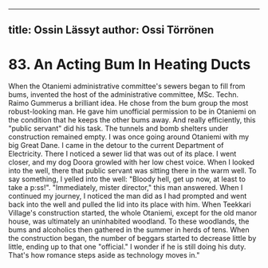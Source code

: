 
---
title: Ossin Lässyt
author: Ossi Törrönen
---

    
# 83. An Acting Bum In Heating Ducts

When the Otaniemi administrative committee's sewers began to fill from bums, invented the host of the administrative committee, MSc. Techn. Raimo Gummerus a brilliant idea. He chose from the bum group the most robust-looking man. He gave him unofficial permission to be in Otaniemi on the condition that he keeps the other bums away. And really efficiently, this "public servant" did his task. The tunnels and bomb shelters under construction remained empty. I was once going around Otaniemi with my big Great Dane. I came in the detour to the current Department of Electricity. There I noticed a sewer lid that was out of its place. I went closer, and my dog Doora growled with her low chest voice. When I looked into the well, there that public servant was sitting there in the warm well. To say something, I yelled into the well: "Bloody hell, get up now, at least to take a p:ss!". "Immediately, mister director," this man answered. When I continued my journey, I noticed the man did as I had prompted and went back into the well and pulled the lid into its place with him. When Teekkari Village's construction started, the whole Otaniemi, except for the old manor house, was ultimately an uninhabited woodland. To these woodlands, the bums and alcoholics then gathered in the summer in herds of tens. When the construction began, the number of beggars started to decrease little by little, ending up to that one "official." I wonder if he is still doing his duty. That's how romance steps aside as technology moves in."
